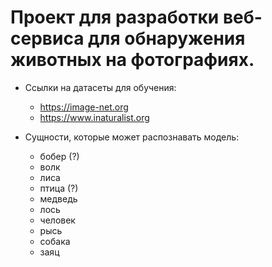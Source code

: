 # Проект для разработки веб-сервиса для обнаружения животных на фотографиях.

* Ссылки на датасеты для обучения:
  - https://image-net.org
  - https://www.inaturalist.org

* Сущности, которые может распознавать модель:
  - бобер (?)
  - волк
  - лиса
  - птица (?)
  - медведь
  - лось
  - человек
  - рысь
  - собака
  - заяц
